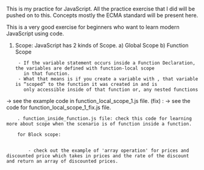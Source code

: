 This is my practice for JavaScript. All the practice exercise that I did will be
pushed on to this. Concepts mostly the ECMA standard will be present here.

This is a very good exercise for beginners who want to learn modern JavaScript using code.

1. Scope: JavaScript has 2 kinds of Scope. a) Global Scope b) Function Scope


        - If the variable statement occurs inside a Function Declaration, the variables are defined with function-local scope   
          in that function.
        - What that means is if you create a variable with , that variable is “scoped” to the function it was created in and is
          only accessible inside of that function or, any nested functions

-> see the example code in function_local_scope_1.js file.
(fix) :
        -> see the code for function_local_scope_1_fix.js file.


        . function_inside_function.js file: check this code for learning more about scope when the scenario is of function inside a function.

        for Block scope:


            - check out the example of 'array operation' for prices and discounted price which takes in prices and the rate of the discount and return an array of discounted prices.

